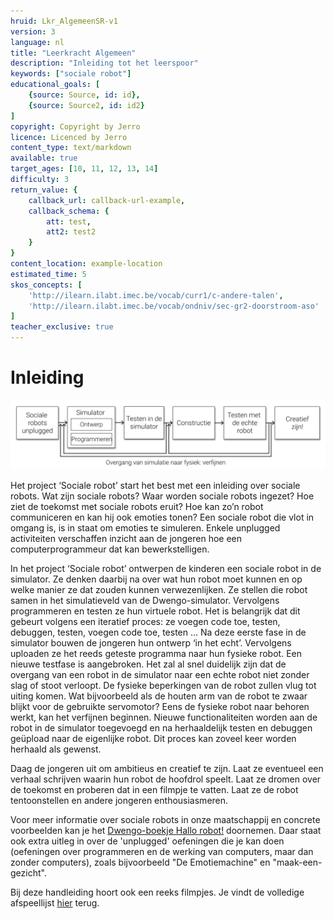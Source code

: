 ```yaml
---
hruid: Lkr_AlgemeenSR-v1
version: 3
language: nl
title: "Leerkracht Algemeen"
description: "Inleiding tot het leerspoor"
keywords: ["sociale robot"]
educational_goals: [
    {source: Source, id: id}, 
    {source: Source2, id: id2}
]
copyright: Copyright by Jerro
licence: Licenced by Jerro
content_type: text/markdown
available: true
target_ages: [10, 11, 12, 13, 14]
difficulty: 3
return_value: {
    callback_url: callback-url-example,
    callback_schema: {
        att: test,
        att2: test2
    }
}
content_location: example-location
estimated_time: 5
skos_concepts: [
    'http://ilearn.ilabt.imec.be/vocab/curr1/c-andere-talen', 
    'http://ilearn.ilabt.imec.be/vocab/ondniv/sec-gr2-doorstroom-aso'
]
teacher_exclusive: true
---
```


# Inleiding

![Overgang van simulatie naar fysiek: verfijnen](embed/OvergangSimFys.png "Overgang van simulatie naar fysiek")

Het project ‘Sociale robot’ start het best met een inleiding over sociale robots. Wat zijn sociale robots? Waar worden sociale robots ingezet? Hoe ziet de toekomst met sociale robots eruit? Hoe kan zo’n robot communiceren en kan hij ook emoties tonen? Een sociale robot die vlot in omgang is, is in staat om emoties te simuleren. Enkele unplugged activiteiten verschaffen inzicht aan de jongeren hoe een computerprogrammeur dat kan bewerkstelligen.   


In het project ‘Sociale robot’ ontwerpen de kinderen een sociale robot in de simulator. Ze denken daarbij na over wat hun robot moet kunnen en op welke manier ze dat zouden kunnen verwezenlijken. Ze stellen die robot samen in het simulatieveld van de Dwengo-simulator. Vervolgens programmeren en testen ze hun virtuele robot. Het is belangrijk dat dit gebeurt volgens een iteratief proces: ze voegen code toe, testen, debuggen, testen, voegen code toe, testen … Na deze eerste fase in de simulator bouwen de jongeren hun ontwerp ‘in het echt’. Vervolgens uploaden ze het reeds geteste programma naar hun fysieke robot. Een nieuwe testfase is aangebroken. Het zal al snel duidelijk zijn dat de overgang van een robot in de simulator naar een echte robot niet zonder slag of stoot verloopt. De fysieke beperkingen van de robot zullen vlug tot uiting komen. Wat bijvoorbeeld als de houten arm van de robot te zwaar blijkt voor de gebruikte servomotor? 
Eens de fysieke robot naar behoren werkt, kan het verfijnen beginnen. Nieuwe functionaliteiten worden aan de robot in de simulator toegevoegd en na herhaaldelijk testen en debuggen geüpload naar de eigenlijke robot. Dit proces kan zoveel keer worden herhaald als gewenst.


Daag de jongeren uit om ambitieus en creatief te zijn. Laat ze eventueel een verhaal schrijven waarin hun robot de hoofdrol speelt. Laat ze dromen over de toekomst en proberen dat in een filmpje te vatten. Laat ze de robot tentoonstellen en andere jongeren enthousiasmeren.    

Voor meer informatie over sociale robots in onze maatschappij en concrete voorbeelden kan je het [Dwengo-boekje Hallo robot!](https://www.aiopschool.be/media/public/files/socialerobot/SocialeRobot_handleiding_eerstedruk.pdf "Link 'Hallo Robot'") doornemen. Daar staat ook extra uitleg in over de 'unplugged' oefeningen die je kan doen (oefeningen over programmeren en de werking van computers, maar dan zonder computers), zoals bijvoorbeeld "De Emotiemachine" en "maak-een-gezicht". 

Bij deze handleiding hoort ook een reeks filmpjes. Je vindt de volledige afspeellijst [hier](@youtube/https://www.youtube.com/playlist?list=PLHRY06NDfDXlBpLm5J3BK26Ul6GxGykDu "Playlist") terug.
